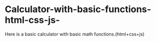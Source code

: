 # Calculator-with-basic-functions-html-css-js-
Here is a basic calculator with basic math functions.(html+css+js)
